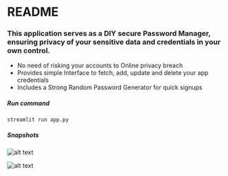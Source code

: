 # README

### This application serves as a DIY secure Password Manager, ensuring privacy of your sensitive data and credentials in your own control.

- No need of risking your accounts to Online privacy breach 
- Provides simple Interface to fetch, add, update and delete your app credentials 
- Includes a Strong Random Password Generator for quick signups

##### Run command
`streamlit run app.py`

##### Snapshots


![alt text](/Users/sriya/sriya.agarwal/my_password_manager/home.png)


![alt text](/Users/sriya/sriya.agarwal/my_password_manager/add_new_credential.png)